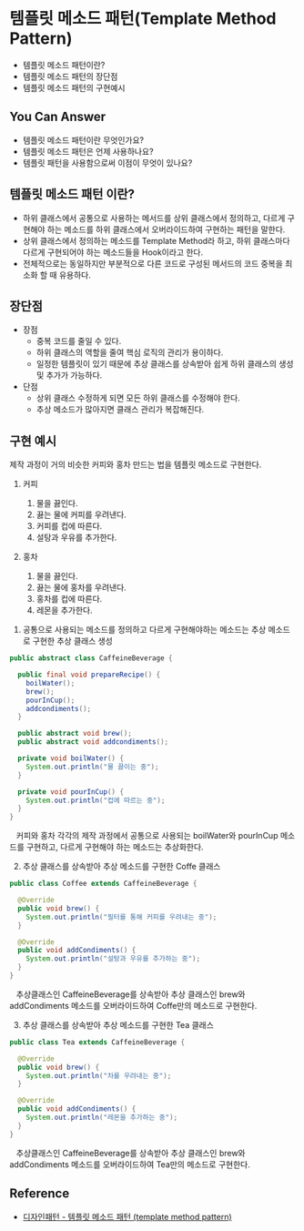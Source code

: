 # 템플릿 메소드 패턴(Template Method Pattern)

<!--Table of Contents-->
- 템플릿 메소드 패턴이란?
- 템플릿 메소드 패턴의 장단점
- 템플릿 메소드 패턴의 구현예시

## You Can Answer
- 템플릿 메소드 패턴이란 무엇인가요?
- 템플릿 메소드 패턴은 언제 사용하나요?
- 템플릿 패턴을 사용함으로써 이점이 무엇이 있나요?

## 템플릿 메소드 패턴 이란?
- 하위 클래스에서 공통으로 사용하는 메서드를 상위 클래스에서 정의하고, 다르게 구현해야 하는 메소드를 하위 클래스에서 오버라이드하여 구현하는 패턴을 말한다.
- 상위 클래스에서 정의하는 메소드를 Template Method라 하고, 하위 클래스마다 다르게 구현되어야 하는 메소드들을 Hook이라고 한다.
- 전체적으로는 동일하지만 부분적으로 다른 코드로 구성된 메서드의 코드 중복을 최소화 할 때 유용하다.

## 장단점
- 장점
  - 중복 코드를 줄일 수 있다.
  - 하위 클래스의 역할을 줄여 핵심 로직의 관리가 용이하다.
  - 일정한 템플릿이 있기 때문에 추상 클래스를 상속받아 쉽게 하위 클래스의 생성 및 추가가 가능하다.
- 단점
  - 상위 클래스 수정하게 되면 모든 하위 클래스를 수정해야 한다.
  - 추상 메소드가 많아지면 클래스 관리가 복잡해진다.

## 구현 예시
제작 과정이 거의 비슷한 커피와 홍차 만드는 법을 템플릿 메소드로 구현한다.
1. 커피
   1) 물을 끓인다.
   2) 끓는 물에 커피를 우려낸다.
   3) 커피를 컵에 따른다.
   4) 설탕과 우유를 추가한다.

 2. 홍차
    1) 물을 끓인다.
    2) 끓는 물에 홍차를 우려낸다.
    3) 홍차를 컵에 따른다.
    4) 레몬을 추가한다.

1) 공통으로 사용되는 메소드를 정의하고 다르게 구현해야하는 메소드는 추상 메소드로 구현한 추상 클래스 생성
```java
public abstract class CaffeineBeverage {

  public final void prepareRecipe() {
    boilWater();
    brew();
    pourInCup();
    addcondiments();
  }

  public abstract void brew();
  public abstract void addcondiments();

  private void boilWater() {
    System.out.println("물 끓이는 중");
  }

  private void pourInCup() {
    System.out.println("컵에 따르는 중");
  }
}
```
&nbsp;&nbsp; 커피와 홍차 각각의 제작 과정에서 공통으로 사용되는 boilWater와 pourInCup 메소드를 구현하고, 다르게 구현해야 하는 메소드는 추상화한다.

2) 추상 클래스를 상속받아 추상 메소드를 구현한 Coffe 클래스
```java
public class Coffee extends CaffeineBeverage {

  @Override
  public void brew() {
    System.out.println("필터를 통해 커피를 우려내는 중");
  }

  @Override
  public void addCondiments() {
    System.out.println("설탕과 우유를 추가하는 중");
  }
}
```
&nbsp;&nbsp; 추상클래스인 CaffeineBeverage를 상속받아 추상 클래스인 brew와 addCondiments 메소드를 오버라이드하여 Coffe만의 메소드로 구현한다.

3) 추상 클래스를 상속받아 추상 메소드를 구현한 Tea 클래스
```java
public class Tea extends CaffeineBeverage {

  @Override
  public void brew() {
    System.out.println("차를 우려내는 중");
  }

  @Override
  public void addCondiments() {
    System.out.println("레몬을 추가하는 중");
  }
}
```
&nbsp;&nbsp; 추상클래스인 CaffeineBeverage를 상속받아 추상 클래스인 brew와 addCondiments 메소드를 오버라이드하여 Tea만의 메소드로 구현한다.

## Reference
- [디자인패턴 - 템플릿 메소드 패턴 (template method pattern)](https://jusungpark.tistory.com/24)
